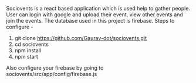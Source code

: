 Sociovents is a react based application which is used help to gather people. User can login with google and upload their event, view other events and join the events. 
The database used in this project is firebase.
Steps to configure - 
1. git clone https://github.com/Gaurav-dot/sociovents.git
2. cd sociovents
3. npm install
4. npm start

Also configure your firebase by going to sociovents/src/app/config/firebase.js
